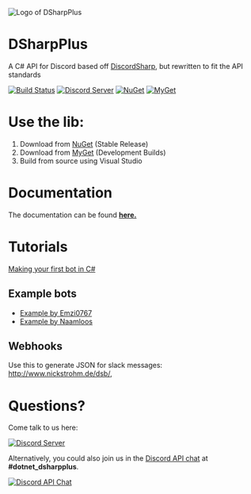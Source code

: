 ![Logo of DSharpPlus](https://github.com/NaamloosDT/DSharpPlus/raw/master/logo/dsharp+_smaller.png)

# DSharpPlus
A C# API for Discord based off [DiscordSharp](https://github.com/suicvne/DiscordSharp), but rewritten to fit the API standards

[![Build Status](https://img.shields.io/appveyor/ci/Emzi0767/dsharpplus-6g6vr/master.svg)](https://ci.appveyor.com/project/Emzi0767/dsharpplus-6g6vr/branch/master)
[![Discord Server](https://img.shields.io/discord/146044397861994496.svg?label=discord)](https://discord.gg/0oZpaYcAjfvkDuE4) 
[![NuGet](https://img.shields.io/nuget/vpre/DSharpPlus.svg)](http://nuget.org/packages/DSharpPlus)
[![MyGet](https://img.shields.io/myget/dsharpplus-nightly/vpre/DSharpPlus.svg?label=myget)](https://www.myget.org/feed/Packages/dsharpplus-nightly) 

# Use the lib:
1. Download from [NuGet](http://nuget.org/packages/DSharpPlus) (Stable Release)
2. Download from [MyGet](https://www.myget.org/gallery/dsharpplus-nightly) (Development Builds)
3. Build from source using Visual Studio

# Documentation
The documentation can be found **[here.](https://dsharpplus.emzi0767.com/)**

# Tutorials
[Making your first bot in C#](https://dsharpplus.emzi0767.com/articles/intro.html)

## Example bots
* [Example by Emzi0767](https://github.com/Emzi0767/DSharpPlus-Example-Bot)
* [Example by Naamloos](https://github.com/NaamloosDT/DSharpPlus-example)

## Webhooks
Use this to generate JSON for slack messages: http://www.nickstrohm.de/dsb/,

# Questions?
Come talk to us here:

[![Discord Server](https://discordapp.com/api/guilds/146044397861994496/embed.png?style=banner1)](https://discord.gg/0oZpaYcAjfvkDuE4)

Alternatively, you could also join us in the [Discord API chat](https://discord.gg/discord-api) at **#dotnet_dsharpplus**.

[![Discord API Chat](https://discordapp.com/api/guilds/81384788765712384/embed.png?style=banner1)](https://discord.gg/discord-api)
